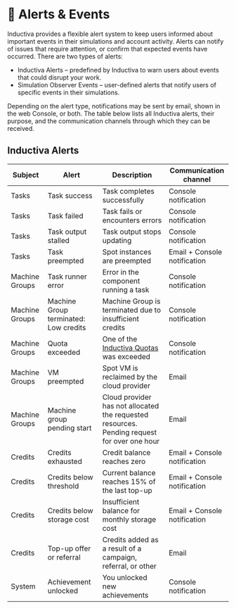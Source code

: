 # 🔔 Alerts & Events

Inductiva provides a flexible alert system to keep users informed about important events in their simulations and account activity. Alerts can notify of issues that require attention, or confirm that expected events have occurred.
There are two types of alerts:
- Inductiva Alerts – predefined by Inductiva to warn users about events that could disrupt your work.
- Simulation Observer Events – user-defined alerts that notify users of specific events in their simulations.

Depending on the alert type, notifications may be sent by email, shown in the web Console, or both. The table below lists all Inductiva alerts, their purpose, and the communication channels through which they can be received.

## Inductiva Alerts

**Subject** | **Alert** | **Description** | **Communication channel** |
|---|---|---|---|
Tasks | Task success | Task completes successfully | Console notification |
Tasks | Task failed | Task fails or encounters errors | Console notification |
Tasks | Task output stalled | Task output stops updating | Console notification |
Tasks | Task preempted | Spot instances are preempted | Email + Console notification |
Machine Groups | Task runner error | Error in the component running a task | Console notification |
Machine Groups | Machine Group terminated: Low credits | Machine Group is terminated due to insufficient credits | Console notification |
Machine Groups | Quota exceeded | One of the [Inductiva Quotas](https://inductiva.ai/guides/how-it-works/basics/quotas) was exceeded | Console notification |
Machine Groups | VM preempted | Spot VM is reclaimed by the cloud provider | Email |
Machine Groups | Machine group pending start | Cloud provider has not allocated the requested resources. Pending request for over one hour | Email |
Credits | Credits exhausted | Credit balance reaches zero | Email + Console notification |
Credits | Credits below threshold | Current balance reaches 15% of the last top-up | Email + Console notification |
Credits | Credits below storage cost | Insufficient balance for monthly storage cost | Email + Console notification |
Credits | Top-up offer or referral | Credits added as a result of a campaign, referral, or other | Email |
System | Achievement unlocked | You unlocked new achievements | Console notification |
